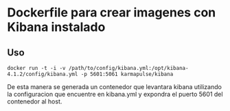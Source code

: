 # Dockerfile para crear imagenes con Kibana instalado

## Uso

```
docker run -t -i -v /path/to/config/kibana.yml:/opt/kibana-4.1.2/config/kibana.yml -p 5601:5061 karmapulse/kibana
```

De esta manera se generada un contenedor que levantara kibana utilizando la configuracion que encuentre en kibana.yml y expondra el puerto 5601 del contenedor al host.
